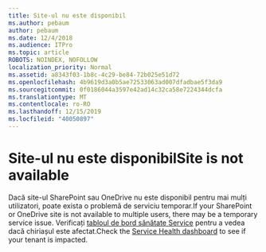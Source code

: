 ```yaml
---
title: Site-ul nu este disponibil
ms.author: pebaum
author: pebaum
ms.date: 12/4/2018
ms.audience: ITPro
ms.topic: article
ROBOTS: NOINDEX, NOFOLLOW
localization_priority: Normal
ms.assetid: a8343f03-1b8c-4c29-be84-72b025e51d72
ms.openlocfilehash: 4b9619d3a0b5ae72533063ad007dfadbae5f3da9
ms.sourcegitcommit: 0f0186044a3597e42ad14c32ca58e7224344dcfa
ms.translationtype: MT
ms.contentlocale: ro-RO
ms.lasthandoff: 12/15/2019
ms.locfileid: "40050897"
---
```

# <a name="site-is-not-available"></a><span data-ttu-id="20160-102">Site-ul nu este disponibil</span><span class="sxs-lookup"><span data-stu-id="20160-102">Site is not available</span></span>

<span data-ttu-id="20160-103">Dacă site-ul SharePoint sau OneDrive nu este disponibil pentru mai mulți utilizatori, poate exista o problemă de serviciu temporar.</span><span class="sxs-lookup"><span data-stu-id="20160-103">If your SharePoint or OneDrive site is not available to multiple users, there may be a temporary service issue.</span></span> <span data-ttu-id="20160-104">Verificați [tabloul de bord sănătate Service](https://admin.microsoft.com/AdminPortal/Home#/servicehealth) pentru a vedea dacă chiriașul este afectat.</span><span class="sxs-lookup"><span data-stu-id="20160-104">Check the [Service Health dashboard](https://admin.microsoft.com/AdminPortal/Home#/servicehealth) to see if your tenant is impacted.</span></span> 
  

